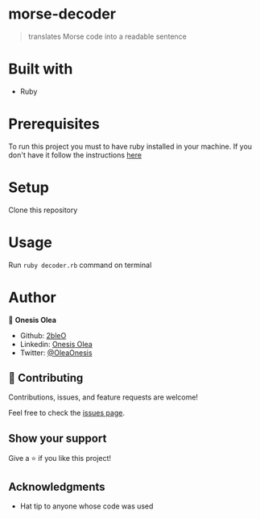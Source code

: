# morse-decoder
> translates Morse code into a readable sentence
# Built with
- Ruby

# Prerequisites
To run this project you must to have ruby installed in your machine. If you don't have it follow the instructions [here](https://www.ruby-lang.org/en/documentation/installation/)

# Setup
Clone this repository 

# Usage
Run `ruby decoder.rb` command on terminal

# Author
👤 **Onesis Olea**

- Github: [2bleO](https://github.com/2bleO)
- Linkedin: [Onesis Olea](https://www.linkedin.com/in/onesis-olea/)
- Twitter: [@OleaOnesis](https://twitter.com/OleaOnesis)

## 🤝 Contributing

Contributions, issues, and feature requests are welcome!

Feel free to check the [issues page](../../issues/).

## Show your support

Give a ⭐️ if you like this project!

## Acknowledgments

- Hat tip to anyone whose code was used
